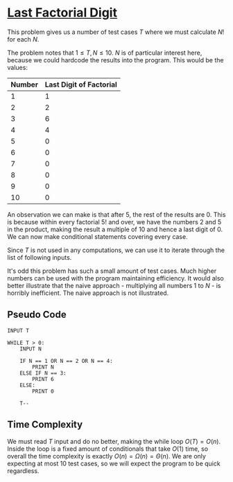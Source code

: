 # [Last Factorial Digit](https://open.kattis.com/problems/lastfactorialdigit)

This problem gives us a number of test cases $T$ where we must calculate $N!$ for each $N$.

The problem notes that $1 \leq T, N \leq 10$. $N$ is of particular interest here, because we could hardcode the results into the program. This would be the values:

| Number | Last Digit of Factorial |
|--------|-------------------------|
| 1      | 1                       |
| 2      | 2                       |
| 3      | 6                       |
| 4      | 4                       |
| 5      | 0                       |
| 6      | 0                       |
| 7      | 0                       |
| 8      | 0                       |
| 9      | 0                       |
| 10     | 0                       |

An observation we can make is that after $5$, the rest of the results are $0$. This is because within every factorial $5!$ and over, we have the numbers $2$ and $5$ in the product, making the result a multiple of $10$ and hence a last digit of $0$. We can now make conditional statements covering every case.

Since $T$ is not used in any computations, we can use it to iterate through the list of following inputs.

It's odd this problem has such a small amount of test cases. Much higher numbers can be used with the program maintaining efficiency. It would also better illustrate that the naive approach - multiplying all numbers $1$ to $N$ - is horribly inefficient. The naive approach is not illustrated.

## Pseudo Code
```
INPUT T

WHILE T > 0:
    INPUT N

    IF N == 1 OR N == 2 OR N == 4:
        PRINT N
    ELSE IF N == 3:
        PRINT 6
    ELSE:
        PRINT 0

    T--
```

## Time Complexity
We must read $T$ input and do no better, making the while loop $O(T) = O(n)$. Inside the loop is a fixed amount of conditionals that take $O(1)$ time, so overall the time complexity is exactly $O(n) = \Omega(n) = \Theta(n)$. We are only expecting at most $10$ test cases, so we will expect the program to be quick regardless.